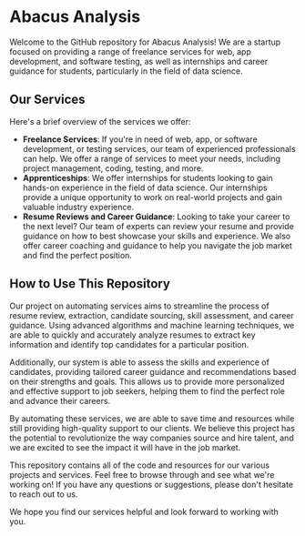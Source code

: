 # Abacus Analysis

Welcome to the GitHub repository for Abacus Analysis! We are a startup focused on providing a range of freelance services for web, app development, and software testing, as well as internships and career guidance for students, particularly in the field of data science.

## Our Services

Here's a brief overview of the services we offer:

- **Freelance Services**: If you're in need of web, app, or software development, or testing services, our team of experienced professionals can help. We offer a range of services to meet your needs, including project management, coding, testing, and more.
- **Apprenticeships**: We offer internships for students looking to gain hands-on experience in the field of data science. Our internships provide a unique opportunity to work on real-world projects and gain valuable industry experience.
- **Resume Reviews and Career Guidance**: Looking to take your career to the next level? Our team of experts can review your resume and provide guidance on how to best showcase your skills and experience. We also offer career coaching and guidance to help you navigate the job market and find the perfect position.
  
## How to Use This Repository

Our project on automating services aims to streamline the process of resume review, extraction, candidate sourcing, skill assessment, and career guidance. Using advanced algorithms and machine learning techniques, we are able to quickly and accurately analyze resumes to extract key information and identify top candidates for a particular position.

Additionally, our system is able to assess the skills and experience of candidates, providing tailored career guidance and recommendations based on their strengths and goals. This allows us to provide more personalized and effective support to job seekers, helping them to find the perfect role and advance their careers.

By automating these services, we are able to save time and resources while still providing high-quality support to our clients. We believe this project has the potential to revolutionize the way companies source and hire talent, and we are excited to see the impact it will have in the job market.

This repository contains all of the code and resources for our various projects and services. Feel free to browse through and see what we're working on! If you have any questions or suggestions, please don't hesitate to reach out to us.

We hope you find our services helpful and look forward to working with you.
